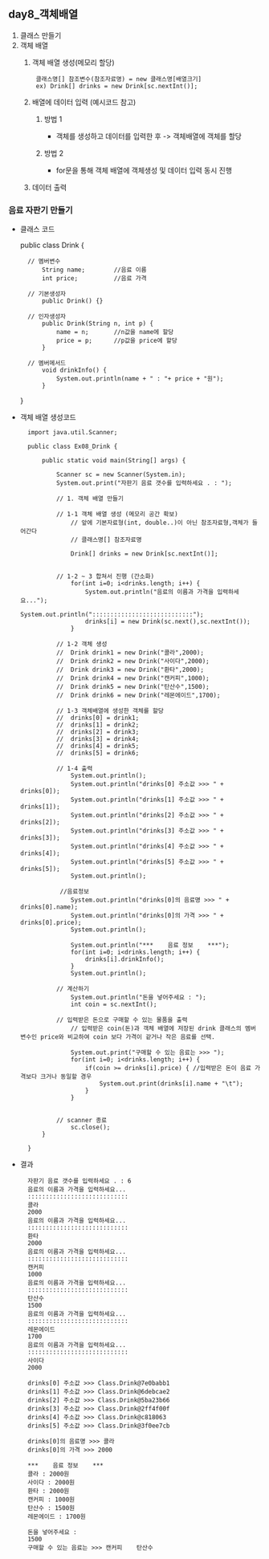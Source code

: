 ## day8_객체배열

1. 클래스 만들기
2. 객체 배열
    1. 객체 배열 생성(메모리 할당)

            클래스명[] 참조변수(참조자료명) = new 클래스명[배열크기]
            ex) Drink[] drinks = new Drink[sc.nextInt()];
    
    2. 배열에 데이터 입력 (예시코드 참고)
        1. 방법 1
            - 객체를 생성하고 데이터를 입력한 후 -> 객체배열에 객체를 할당
            
        2. 방법 2
            - for문을 통해 객체 배열에 객체생성 및 데이터 입력 동시 진행

    3. 데이터 출력

### 음료 자판기 만들기

- 클래스 코드

    public class Drink {

        // 멤버변수
            String name;		//음료 이름
            int price;			//음료 가격

        // 기본생성자
            public Drink() {}

        // 인자생성자
            public Drink(String n, int p) {
                name = n;		//n값을 name에 할당
                price = p;		//p값을 price에 할당
            }

        // 멤버메서드
            void drinkInfo() {
                System.out.println(name + " : "+ price + "원");
            }        
    }

- 객체 배열 생성코드

        import java.util.Scanner;

        public class Ex08_Drink {

            public static void main(String[] args) {

                Scanner sc = new Scanner(System.in);
                System.out.print("자판기 음료 갯수를 입력하세요 . : ");
                
                // 1. 객체 배열 만들기
                
                // 1-1 객체 배열 생성 (메모리 공간 확보)
                    // 앞에 기본자료형(int, double..)이 아닌 참조자료형,객체가 들어간다
                    // 클래스명[] 참조자료명 
                    
                    Drink[] drinks = new Drink[sc.nextInt()];
                    
                
                // 1-2 ~ 3 합쳐서 진행 (간소화)
                    for(int i=0; i<drinks.length; i++) {
                        System.out.println("음료의 이름과 가격을 입력하세요...");
                        System.out.println("::::::::::::::::::::::::::::");
                        drinks[i] = new Drink(sc.next(),sc.nextInt());
                    }
                    
                // 1-2 객체 생성
                //	Drink drink1 = new Drink("콜라",2000);
                //	Drink drink2 = new Drink("사이다",2000);
                //	Drink drink3 = new Drink("환타",2000);
                //	Drink drink4 = new Drink("캔커피",1000);
                //	Drink drink5 = new Drink("탄산수",1500);
                //	Drink drink6 = new Drink("레몬에이드",1700);
                
                // 1-3 객체배열에 생성한 객체를 할당
                //	drinks[0] = drink1;
                //	drinks[1] = drink2;
                //	drinks[2] = drink3;
                //	drinks[3] = drink4;
                //	drinks[4] = drink5;
                //	drinks[5] = drink6;
                
                // 1-4 출력
                    System.out.println();
                    System.out.println("drinks[0] 주소값 >>> " + drinks[0]);
                    System.out.println("drinks[1] 주소값 >>> " + drinks[1]);
                    System.out.println("drinks[2] 주소값 >>> " + drinks[2]);
                    System.out.println("drinks[3] 주소값 >>> " + drinks[3]);
                    System.out.println("drinks[4] 주소값 >>> " + drinks[4]);
                    System.out.println("drinks[5] 주소값 >>> " + drinks[5]);
                    System.out.println();

                 //음료정보                    
                    System.out.println("drinks[0]의 음료명 >>> " + drinks[0].name);
                    System.out.println("drinks[0]의 가격 >>> " + drinks[0].price);
                    System.out.println();

                    System.out.println("***    음료 정보    ***");
                    for(int i=0; i<drinks.length; i++) {
                        drinks[i].drinkInfo();
                    }
                    System.out.println();

                // 계산하기
                    System.out.println("돈을 넣어주세요 : ");
                    int coin = sc.nextInt();
                
                // 입력받은 돈으로 구매할 수 있는 물품을 출력
                    // 입력받은 coin(돈)과 객체 배열에 저장된 drink 클래스의 멤버변수인 price와 비교하여 coin 보다 가격이 같거나 작은 음료를 선택.
                
                    System.out.print("구매할 수 있는 음료는 >>> ");
                    for(int i=0; i<drinks.length; i++) {
                        if(coin >= drinks[i].price) { //입력받은 돈이 음료 가격보다 크거나 동일할 경우
                            System.out.print(drinks[i].name + "\t");
                        }
                    }

               
                // scanner 종료
                    sc.close();
            }

        }


- 결과

        자판기 음료 갯수를 입력하세요 . : 6
        음료의 이름과 가격을 입력하세요...
        ::::::::::::::::::::::::::::
        콜라
        2000
        음료의 이름과 가격을 입력하세요...
        ::::::::::::::::::::::::::::
        환타
        2000
        음료의 이름과 가격을 입력하세요...
        ::::::::::::::::::::::::::::
        캔커피
        1000
        음료의 이름과 가격을 입력하세요...
        ::::::::::::::::::::::::::::
        탄산수
        1500
        음료의 이름과 가격을 입력하세요...
        ::::::::::::::::::::::::::::
        레몬에이드
        1700
        음료의 이름과 가격을 입력하세요...
        ::::::::::::::::::::::::::::
        사이다
        2000
        
        drinks[0] 주소값 >>> Class.Drink@7e0babb1
        drinks[1] 주소값 >>> Class.Drink@6debcae2
        drinks[2] 주소값 >>> Class.Drink@5ba23b66
        drinks[3] 주소값 >>> Class.Drink@2ff4f00f
        drinks[4] 주소값 >>> Class.Drink@c818063
        drinks[5] 주소값 >>> Class.Drink@3f0ee7cb

        drinks[0]의 음료명 >>> 콜라
        drinks[0]의 가격 >>> 2000
        
        ***    음료 정보    ***
        콜라 : 2000원
        사이다 : 2000원
        환타 : 2000원
        캔커피 : 1000원
        탄산수 : 1500원
        레몬에이드 : 1700원

        돈을 넣어주세요 : 
        1500
        구매할 수 있는 음료는 >>> 캔커피	탄산수	
